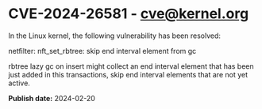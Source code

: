 # CVE-2024-26581 - cve@kernel.org

In the Linux kernel, the following vulnerability has been resolved:

netfilter: nft_set_rbtree: skip end interval element from gc

rbtree lazy gc on insert might collect an end interval element that has
been just added in this transactions, skip end interval elements that
are not yet active.

**Publish date:** 2024-02-20
